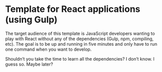 # Template for React applications (using Gulp)
  
The target audience of this template is JavaScript developers wanting to play with React without any of the dependencies (Gulp, npm, compiling, etc). The goal is to be up and running in five minutes and only have to run one command when you want to develop.

Shouldn’t you take the time to learn all the dependencies?  I don’t know.  I guess so.  Maybe later?